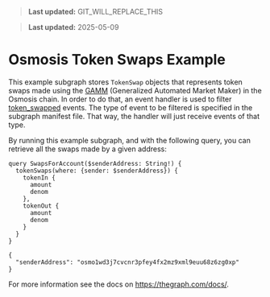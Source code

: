 > **Last updated:** GIT_WILL_REPLACE_THIS

> **Last updated:** 2025-05-09

# Osmosis Token Swaps Example

This example subgraph stores `TokenSwap` objects that represents token swaps made using the [GAMM](https://docs.osmosis.zone/developing/osmosis-core/modules/spec-gamm.html) (Generalized Automated Market Maker) in the Osmosis chain. In order to do that, an event handler is used to filter [token_swapped](https://github.com/osmosis-labs/osmosis/blob/c8ac95c6a6ea42e934d49599eafc8609b3c6fe61/x/gamm/types/events.go#L13) events. The type of event to be filtered is specified in the subgraph manifest file. That way, the handler will just receive events of that type.

By running this example subgraph, and with the following query, you can retrieve all the swaps made by a given address:

```
query SwapsForAccount($senderAddress: String!) {
  tokenSwaps(where: {sender: $senderAddress}) {
    tokenIn {
      amount
      denom
    },
    tokenOut {
      amount
      denom
    }
  }
}
```
```
{
  "senderAddress": "osmo1wd3j7cvcnr3pfey4fx2mz9xml9euu68z6zg0xp"
}
```
For more information see the docs on https://thegraph.com/docs/.